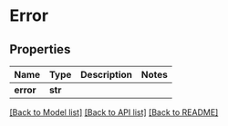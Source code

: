 # Error

## Properties
Name | Type | Description | Notes
------------ | ------------- | ------------- | -------------
**error** | **str** |  | 

[[Back to Model list]](../README.md#documentation-for-models) [[Back to API list]](../README.md#documentation-for-api-endpoints) [[Back to README]](../README.md)


